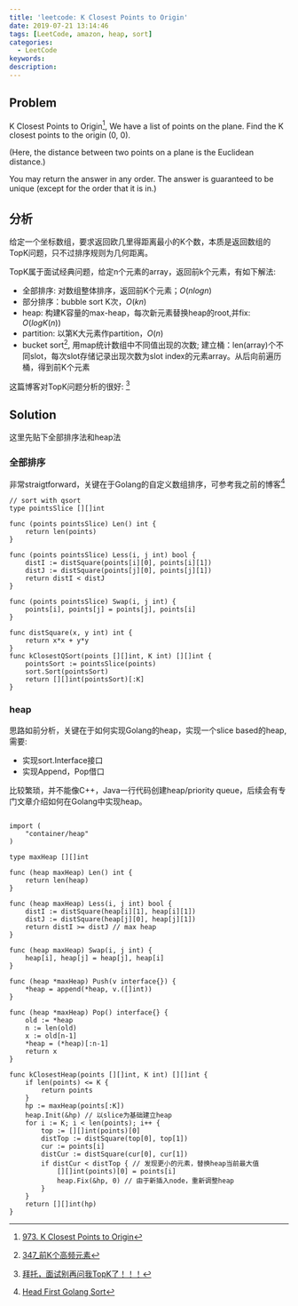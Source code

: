 ```yaml
---
title: 'leetcode: K Closest Points to Origin'
date: 2019-07-21 13:14:46
tags: [LeetCode, amazon, heap, sort]
categories:
  - LeetCode
keywords:
description:
---
```


## Problem

K Closest Points to Origin[^1], We have a list of points on the plane.  Find the K closest points to the origin (0, 0).

(Here, the distance between two points on a plane is the Euclidean distance.)

You may return the answer in any order.  The answer is guaranteed to be unique (except for the order that it is in.)

<!-- more -->

## 分析

给定一个坐标数组，要求返回欧几里得距离最小的K个数，本质是返回数组的TopK问题，只不过排序规则为几何距离。

TopK属于面试经典问题，给定n个元素的array，返回前k个元素，有如下解法: 

*  全部排序: 对数组整体排序，返回前K个元素；$O(nlogn)$
*  部分排序：bubble sort K次，$O(kn)$
*  heap: 构建K容量的max-heap，每次新元素替换heap的root,并fix: $O(logK(n))$
*  partition: 以第K大元素作partition，$O(n)$
*  bucket sort[^2], 用map统计数组中不同值出现的次数; 建立桶：len(array)个不同slot，每次slot存储记录出现次数为slot index的元素array。从后向前遍历桶，得到前K个元素

这篇博客对TopK问题分析的很好: [^3]

## Solution

这里先贴下全部排序法和heap法

### 全部排序

非常straigtforward，关键在于Golang的自定义数组排序，可参考我之前的博客[^4]

```golang
// sort with qsort
type pointsSlice [][]int

func (points pointsSlice) Len() int {
    return len(points)
}

func (points pointsSlice) Less(i, j int) bool {
    distI := distSquare(points[i][0], points[i][1])
    distJ := distSquare(points[j][0], points[j][1])
    return distI < distJ
}

func (points pointsSlice) Swap(i, j int) {
    points[i], points[j] = points[j], points[i]
}

func distSquare(x, y int) int {
    return x*x + y*y
}
func kClosestQSort(points [][]int, K int) [][]int {
    pointsSort := pointsSlice(points)
    sort.Sort(pointsSort)
    return [][]int(pointsSort)[:K]
}
```

### heap

思路如前分析，关键在于如何实现Golang的heap，实现一个slice based的heap, 需要:

*  实现sort.Interface接口
*  实现Append，Pop借口 

比较繁琐，并不能像C++，Java一行代码创建heap/priority queue，后续会有专门文章介绍如何在Golang中实现heap。

```golang

import (
    "container/heap"
)

type maxHeap [][]int

func (heap maxHeap) Len() int {
    return len(heap)
}

func (heap maxHeap) Less(i, j int) bool {
    distI := distSquare(heap[i][1], heap[i][1])
    distJ := distSquare(heap[j][0], heap[j][1])
    return distI >= distJ // max heap
}

func (heap maxHeap) Swap(i, j int) {
    heap[i], heap[j] = heap[j], heap[i]
}

func (heap *maxHeap) Push(v interface{}) {
    *heap = append(*heap, v.([]int))
}

func (heap *maxHeap) Pop() interface{} {
    old := *heap
    n := len(old)
    x := old[n-1]
    *heap = (*heap)[:n-1]
    return x
}

func kClosestHeap(points [][]int, K int) [][]int {
    if len(points) <= K {
        return points
    }
    hp := maxHeap(points[:K])
    heap.Init(&hp) // 以slice为基础建立heap
    for i := K; i < len(points); i++ {
        top := [][]int(points)[0]
        distTop := distSquare(top[0], top[1])
        cur := points[i]
        distCur := distSquare(cur[0], cur[1])
        if distCur < distTop { // 发现更小的元素，替换heap当前最大值
            [][]int(points)[0] = points[i]
            heap.Fix(&hp, 0) // 由于新插入node，重新调整heap
        }
    }
    return [][]int(hp)
}
```

[^1]: [973. K Closest Points to Origin](https://leetcode.com/problems/k-closest-points-to-origin/)  
[^2]: [347_前K个高频元素](https://www.cnblogs.com/xugenpeng/p/9950007.html)  
[^3]: [拜托，面试别再问我TopK了！！！](https://yq.aliyun.com/articles/642891)
[^4]: [Head First Golang Sort](https://elitegoblin.github.io/2017/09/04/golang-sort-top-down-approach/)
